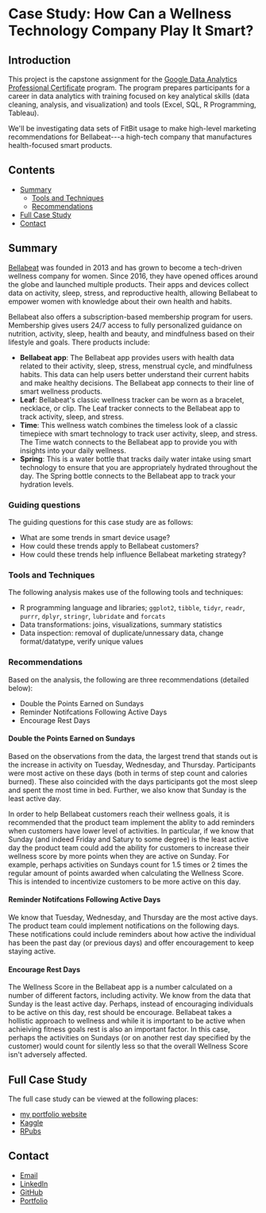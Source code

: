 # Case Study: How Can a Wellness Technology Company Play It Smart?

## Introduction

This project is the capstone assignment for the [Google Data Analytics Professional Certificate](https://www.coursera.org/professional-certificates/google-data-analytics) program. The program prepares participants for a career in data analytics with training focused on key analytical skills (data cleaning, analysis, and visualization) and tools (Excel, SQL, R Programming, Tableau).

We'll be investigating data sets of FitBit usage to make high-level marketing recommendations for Bellabeat---a high-tech company that manufactures health-focused smart products.

## Contents 

- [Summary](#Summary)
  - [Tools and Techniques](#Tools-and-Techniques)
  - [Recommendations](#Recommendations)
- [Full Case Study](#Full-Case-Study)
- [Contact](#Contact)

## Summary

[Bellabeat](https://bellabeat.com/) was founded in 2013 and has grown to become a tech-driven wellness company for women. Since 2016, they have opened offices around the globe and launched multiple products. Their apps and devices collect data on activity, sleep, stress, and reproductive health, allowing Bellabeat to empower women with knowledge about their own health and habits.

Bellabeat also offers a subscription-based membership program for users. Membership gives users 24/7 access to fully personalized guidance on nutrition, activity, sleep, health and beauty, and mindfulness based on their lifestyle and goals. There products include: 

- **Bellabeat app**: The Bellabeat app provides users with health data related to their activity, sleep, stress, menstrual cycle, and mindfulness habits. This data can help users better understand their current habits and make healthy decisions. The Bellabeat app connects to their line of smart wellness products.
- **Leaf**: Bellabeat's classic wellness tracker can be worn as a bracelet,
necklace, or clip. The Leaf tracker connects to the Bellabeat app to track activity, sleep, and stress.
- **Time**: This wellness watch combines the timeless look of a classic
timepiece with smart technology to track user
activity, sleep, and stress. The Time watch connects to the Bellabeat app to provide you with insights into your daily wellness.
- **Spring**: This is a water bottle that tracks daily water intake using smart technology to ensure that you are appropriately hydrated throughout the day. The Spring bottle connects to the Bellabeat app to track your hydration levels.

### Guiding questions

The guiding questions for this case study are as follows: 

- What are some trends in smart device usage?
- How could these trends apply to Bellabeat customers?
- How could these trends help influence Bellabeat marketing strategy?

### Tools and Techniques

The following analysis makes use of the following tools and techniques: 

- R programming language and libraries; `ggplot2`, `tibble`, `tidyr`, `readr`, `purrr`, `dplyr`, `stringr`, `lubridate` and `forcats`
- Data transformations: joins, visualizations, summary statistics
- Data inspection: removal of duplicate/unnessary data, change format/datatype, verify unique values

### Recommendations

Based on the analysis, the following are three recommendations (detailed below):

- Double the Points Earned on Sundays
- Reminder Notifcations Following Active Days
- Encourage Rest Days

#### Double the Points Earned on Sundays

Based on the observations from the data, the largest trend that stands out is the increase in activity on Tuesday, Wednesday, and Thursday. Participants were most active on these days (both in terms of step count and calories burned). These also coincided with the days participants got the most sleep and spent the most time in bed. Further, we also know that Sunday is the least active day. 

In order to help Bellabeat customers reach their wellness goals, it is recommended that the product team implement the ablity to add reminders when customers have lower level of activities. In particular, if we know that Sunday (and indeed Friday and Satury to some degree) is the least active day the product team could add the ability for customers to increase their wellness score by more points when they are active on Sunday. For example, perhaps activities on Sundays count for 1.5 times or 2 times the regular amount of points awarded when calculating the Wellness Score. This is intended to incentivize customers to be more active on this day.

#### Reminder Notifcations Following Active Days

We know that Tuesday, Wednesday, and Thursday are the most active days. The product team could implement notifications on the following days. These notifications could include reminders about how active the individual has been the past day (or previous days) and offer encouragement to keep staying active. 

#### Encourage Rest Days

The Wellness Score in the Bellabeat app is a number calculated on a number of different factors, including activity. We know from the data that Sunday is the least active day. Perhaps, instead of encouraging individuals to be active on this day, rest should be encourage. Bellabeat takes a hollistic approach to wellness and while it is important to be active when achieiving fitness goals rest is also an important factor. In this case, perhaps the activities on Sundays (or on another rest day specified by the customer) would count for silently less so that the overall Wellness Score isn't adversely affected.

## Full Case Study

The full case study can be viewed at the following places: 
- [my portfolio website](https://ananfito.github.io/case-study_bellabeat/bellabeat.html)
- [Kaggle](https://www.kaggle.com/code/anthonynanfito/case-study-how-can-a-wellness-technology-company) 
- [RPubs](https://rpubs.com/anthonynanfito/bellabeat) 

## Contact
- <a href="mailto:msg.for.anthony.p6ht3@simplelogin.com?subject=Nice Case Study Project&body=Hey Anthony, I saw your Case Study. Let's talk!">Email</a>
- [LinkedIn](https://www.linkedin.com/in/anthonynanfito/)
- [GitHub](https://www.github.com/ananfito)
- [Portfolio](https://ananfito.github.io)
